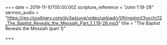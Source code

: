 +++
date = 2019-11-10T05:00:00Z
scripture_reference = "John 1:19-28"
sermon_audio = "https://res.cloudinary.com/dy3wlzuye/video/upload/v1/KingstonChurch/12_The_Baptist_Reveals_the_Messiah_Part_1_1.19-28.mp3"
title = "The Baptist Reveals the Messiah (part 1)"

+++
